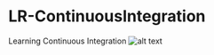 # LR-ContinuousIntegration
Learning Continuous Integration
![alt text](https://viewer.diagrams.net/?tags=%7B%7D&highlight=0000ff&edit=_blank&layers=1&nav=1&title=Untitled%20Diagram.drawio#R7Vldb6M4FP01kXYeigyO%2BXhM0k660qwabaOd2XlZEXASdxyMjJmS%2FfVrwHyTbpKGTDVTIkX42FyDz7nHN2QEZ7tkzt1w%2BwfzMR0ZwE9G8HZkGMiB8jsF9jkAoZkDG078HNIr4JH8ixUIFBoTH0eNgYIxKkjYBD0WBNgTDczlnD03h60Zbc4auhvcAR49l3bRz8QX2xy1Eajwe0w222JmHaienVsMVkC0dX32XIPg3QjOOGMiP9slM0zTtSvWJb%2Fu44He8sY4DsQxF8Agnn5MuOPtP4EwePi8NNz5jYry3aWxeuDJ4nd1v2JfLIK89TA9jXf0E1ljSgLZmoaYkx0WmMsequBFhU0lJcKVWNqvZ21K3TAiqywskAjHXswj8h3%2FiaOc%2BQxlceBjX7XKZcsagrNvJRFp0O4qFI%2BEucBJDVKrMsdM3iDfyyFFb8GQkqitms8V3yWr2xrXsABdpbFNGbqiQZ4oJk5gxeiw0qEkZCQQ2bxoOkK3LToYF1u2YYFL64SctLBrQumMUcaz%2BaDvYnvtlSNrPaZn49W6l4oXJXc0P2PUoMfso6fLjjEYO6jDzoyS9Jl%2FrbQp5f9m0sZ8g2mDsO2P%2B9LGNlbQNI9PG3QqPz8wbbZP9%2FFDON9N2frr1%2BDpafLXXXwz7rBzv1wuJDK%2FW8rv3yLhijiSoTkOJRH%2FEP9Dh7706YncnCeUbAIJrZgQbCcXEQf%2BJN3tU4wy79v%2FE4UTIr7I8xugAVQAf6fDNVi2bxN1fdbY1xo1geRYINfoSxE7bRSxinYVK2vt6612tJaK1ij99JpvdpQqwn6nmjlGVl0NcUxdIR2mWU%2F1SEJdukjzqqa9sQYtp3Y0tajbQDOaMSMWcw%2BrMPUqphX5RjeQllZZ5aG3QzcDC5dvsOgEziRcPvD5qu5uBlkGSTnHnoej6MNoZowm4FVKLrUlpaq39DVGR0j9VPkVuQE0B40bqZFNd1pmtLS8Ahhis0%2FLANvAtt%2BcljPFIbMm5nFDcR3HPFbKLYPuxBlYud3dsunHHEcxFe9%2B%2FAv4scw9zahZKkDDmLOc56oStw6Zcy5pLaFR8m7QP71BowsZdDvO5dTbu1r2IYNePDwur2XFptWQ1yuMWGrVRs3cAI5zTTfu%2BbmbS%2BEFEtQumVP9wjijNycurnXYelelW2dqu6yTDwUaWNxOjzXrlTW%2FutooZVfVE5Xu9Ex3A5qy5TSyxgDG1Vz5HJEbR4rcvI7I29o0dPMyIr92id19j%2Fv%2ByuOqJfYgLn95U5flue20KmVdA1atkD7zdYlutSv9l%2BMOnBDwUEEeSjWTYPNejA9SjA%2ByD1ze9i1T02G75NYcWKvsrfPSIM2wntA6qP8mvlAmpHZe%2FqmbD6%2F%2BGYd3%2FwE%3D)
